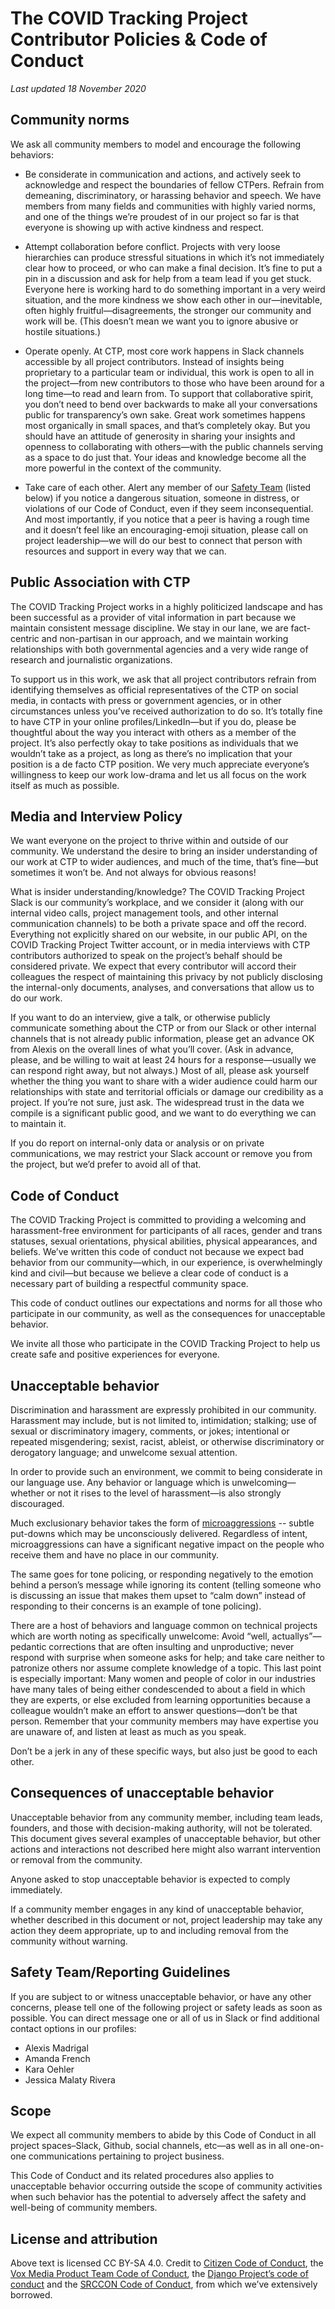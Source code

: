 # The COVID Tracking Project Contributor Policies & Code of Conduct
*Last updated 18 November 2020*


## Community norms

We ask all community members to model and encourage the following behaviors:

- Be considerate in communication and actions, and actively seek to acknowledge and respect the boundaries of fellow CTPers. Refrain from demeaning, discriminatory, or harassing behavior and speech. We have members from many fields and communities with highly varied norms, and one of the things we’re proudest of in our project so far is that everyone is showing up with active kindness and respect.

- Attempt collaboration before conflict. Projects with very loose hierarchies can produce stressful situations in which it’s not immediately clear how to proceed, or who can make a final decision. It’s fine to put a pin in a discussion and ask for help from a team lead if you get stuck. Everyone here is working hard to do something important in a very weird situation, and the more kindness we show each other in our—inevitable, often highly fruitful—disagreements, the stronger our community and work will be. (This doesn’t mean we want you to ignore abusive or hostile situations.)

- Operate openly. At CTP, most core work happens in Slack channels accessible by all project contributors. Instead of insights being proprietary to a particular team or individual, this work is open to all in the project—from new contributors to those who have been around for a long time—to read and learn from. To support that collaborative spirit, you don’t need to bend over backwards to make all your conversations public for transparency’s own sake. Great work sometimes happens most organically in small spaces, and that’s completely okay. But you should have an attitude of generosity in sharing your insights and openness to collaborating with others—with the public channels serving as a space to do just that. Your ideas and knowledge become all the more powerful in the context of the community.

- Take care of each other. Alert any member of our [Safety Team](https://github.com/COVID19Tracking/code-of-conduct/blob/master/CODE_OF_CONDUCT.md#safety-teamreporting-guidelines) (listed below) if you notice a dangerous situation, someone in distress, or violations of our Code of Conduct, even if they seem inconsequential. And most importantly, if you notice that a peer is having a rough time and it doesn’t feel like an encouraging-emoji situation, please call on project leadership—we will do our best to connect that person with resources and support in every way that we can.

## Public Association with CTP
The COVID Tracking Project works in a highly politicized landscape and has been successful as a provider of vital information in part because we maintain consistent message discipline. We stay in our lane, we are fact-centric and non-partisan in our approach, and we maintain working relationships with both governmental agencies and a very wide range of research and journalistic organizations. 

To support us in this work, we ask that all project contributors refrain from identifying themselves as official representatives of the CTP on social media, in contacts with press or government agencies, or in other circumstances unless you’ve received authorization to do so. It’s totally fine to have CTP in your online profiles/LinkedIn—but if you do, please be thoughtful about the way you interact with others as a member of the project. It’s also perfectly okay to take positions as individuals that we wouldn’t take as a project, as long as there’s no implication that your position is a de facto CTP position. We very much appreciate everyone’s willingness to keep our work low-drama and let us all focus on the work itself as much as possible.

## Media and Interview Policy

We want everyone on the project to thrive within and outside of our community. We understand the desire to bring an insider understanding of our work at CTP to wider audiences, and much of the time, that’s fine—but sometimes it won’t be. And not always for obvious reasons!

What is insider understanding/knowledge? The COVID Tracking Project Slack is our community’s workplace, and we consider it (along with our internal video calls, project management tools, and other internal communication channels) to be both a private space and off the record. Everything not explicitly shared on our website, in our public API, on the COVID Tracking Project Twitter account, or in media interviews with CTP contributors authorized to speak on the project’s behalf should be considered private. We expect that every contributor will accord their colleagues the respect of maintaining this privacy by not publicly disclosing the internal-only documents, analyses, and conversations that allow us to do our work. 

If you want to do an interview, give a talk, or otherwise publicly communicate something about the CTP or from our Slack or other internal channels that is not already public information, please get an advance OK from Alexis on the overall lines of what you’ll cover. (Ask in advance, please, and be willing to wait at least 24 hours for a response—usually we can respond right away, but not always.) Most of all, please ask yourself whether the thing you want to share with a wider audience could harm our relationships with state and territorial officials or damage our credibility as a project. If you’re not sure, just ask. The widespread trust in the data we compile is a significant public good, and we want to do everything we can to maintain it. 

If you do report on internal-only data or analysis or on private communications, we may restrict your Slack account or remove you from the project, but we’d prefer to avoid all of that.


## Code of Conduct

The COVID Tracking Project is committed to providing a welcoming and harassment-free environment for participants of all races, gender and trans statuses, sexual orientations, physical abilities, physical appearances, and beliefs. We’ve written this code of conduct not because we expect bad behavior from our community—which, in our experience, is overwhelmingly kind and civil—but because we believe a clear code of conduct is a necessary part of building a respectful community space.

This code of conduct outlines our expectations and norms for all those who participate in our community, as well as the consequences for unacceptable behavior.

We invite all those who participate in the COVID Tracking Project to help us create safe and positive experiences for everyone.

## Unacceptable behavior

Discrimination and harassment are expressly prohibited in our community. Harassment may include, but is not limited to, intimidation; stalking; use of sexual or discriminatory imagery, comments, or jokes; intentional or repeated misgendering; sexist, racist, ableist, or otherwise discriminatory or derogatory language; and unwelcome sexual attention.

In order to provide such an environment, we commit to being considerate in our language use. Any behavior or language which is unwelcoming—whether or not it rises to the level of harassment—is also strongly discouraged.

Much exclusionary behavior takes the form of [microaggressions](https://www.vox.com/2015/2/16/8031073/what-are-microaggressions) -- subtle put-downs which may be unconsciously delivered. Regardless of intent, microaggressions can have a significant negative impact on the people who receive them and have no place in our community.

The same goes for tone policing, or responding negatively to the emotion behind a person’s message while ignoring its content (telling someone who is discussing an issue that makes them upset to “calm down” instead of responding to their concerns is an example of tone policing).

There are a host of behaviors and language common on technical projects which are worth noting as specifically unwelcome: Avoid “well, actuallys”—pedantic corrections that are often insulting and unproductive; never respond with surprise when someone asks for help; and take care neither to patronize others nor assume complete knowledge of a topic. This last point is especially important: Many women and people of color in our industries have many tales of being either condescended to about a field in which they are experts, or else excluded from learning opportunities because a colleague wouldn’t make an effort to answer questions—don’t be that person. Remember that your community members may have expertise you are unaware of, and listen at least as much as you speak.

Don’t be a jerk in any of these specific ways, but also just be good to each other.

## Consequences of unacceptable behavior

Unacceptable behavior from any community member, including team leads, founders, and those with decision-making authority, will not be tolerated. This document gives several examples of unacceptable behavior, but other actions and interactions not described here might also warrant intervention or removal from the community. 

Anyone asked to stop unacceptable behavior is expected to comply immediately.

If a community member engages in any kind of unacceptable behavior, whether described in this document or not, project leadership may take any action they deem appropriate, up to and including removal from the community without warning.

## Safety Team/Reporting Guidelines

If you are subject to or witness unacceptable behavior, or have any other concerns, please tell one of the following project or safety leads as soon as possible. You can direct message one or all of us in Slack or find additional contact options in our profiles:

- Alexis Madrigal
- Amanda French
- Kara Oehler
- Jessica Malaty Rivera


## Scope

We expect all community members to abide by this Code of Conduct in all project spaces–Slack, Github, social channels, etc—as well as in all one-on-one communications pertaining to project business.

This Code of Conduct and its related procedures also applies to unacceptable behavior occurring outside the scope of community activities when such behavior has the potential to adversely affect the safety and well-being of community members.

## License and attribution

Above text is licensed CC BY-SA 4.0. Credit to [Citizen Code of Conduct](http://citizencodeofconduct.org), the [Vox Media Product Team Code of Conduct](https://code-of-conduct.voxmedia.com), the [Django Project’s code of conduct](https://www.djangoproject.com/conduct) and the [SRCCON Code of Conduct](http://geekfeminism.wikia.com/wiki/Conference_anti-harassment/Policy), from which we’ve extensively borrowed.



